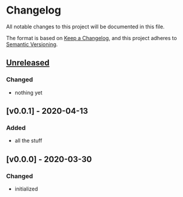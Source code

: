# Changelog

All notable changes to this project will be documented in this file.

The format is based on [Keep a Changelog](https://keepachangelog.com/en/1.0.0/),
and this project adheres to [Semantic Versioning](https://semver.org/spec/v2.0.0.html).

## [Unreleased]
### Changed
- nothing yet

## [v0.0.1] - 2020-04-13
### Added
- all the stuff

## [v0.0.0] - 2020-03-30
### Changed
- initialized

[Unreleased]: https://github.com/benmaier/epipack/compare/v0.0.1...HEAD
[v0.1.4]: https://github.com/benmaier/epipack/compare/v0.0.0...v0.0.1

